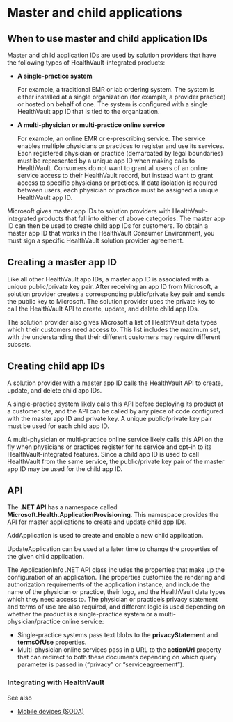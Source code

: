 Master and child applications
=============================

When to use master and child application IDs
--------------------------------------------

Master and child application IDs are used by solution providers that have the following types of HealthVault-integrated products:

-   **A single-practice system**

    For example, a traditional EMR or lab ordering system. The system is either installed at a single organization (for example, a provider practice) or hosted on behalf of one. The system is configured with a single HealthVault app ID that is tied to the organization.

-   **A multi-physician or multi-practice online service**

    For example, an online EMR or e-prescribing service. The service enables multiple physicians or practices to register and use its services. Each registered physician or practice (demarcated by legal boundaries) must be represented by a unique app ID when making calls to HealthVault. Consumers do not want to grant all users of an online service access to their HealthVault record, but instead want to grant access to specific physicians or practices. If data isolation is required between users, each physician or practice must be assigned a unique HealthVault app ID.

Microsoft gives master app IDs to solution providers with HealthVault-integrated products that fall into either of above categories. The master app ID can then be used to create child app IDs for customers. To obtain a master app ID that works in the HealthVault Consumer Environment, you must sign a specific HealthVault solution provider agreement.

Creating a master app ID
------------------------

Like all other HealthVault app IDs, a master app ID is associated with a unique public/private key pair. After receiving an app ID from Microsoft, a solution provider creates a corresponding public/private key pair and sends the public key to Microsoft. The solution provider uses the private key to call the HealthVault API to create, update, and delete child app IDs.

The solution provider also gives Microsoft a list of HealthVault data types which their customers need access to. This list includes the maximum set, with the understanding that their different customers may require different subsets.

Creating child app IDs
----------------------

A solution provider with a master app ID calls the HealthVault API to create, update, and delete child app IDs.

A single-practice system likely calls this API before deploying its product at a customer site, and the API can be called by any piece of code configured with the master app ID and private key. A unique public/private key pair must be used for each child app ID.

A multi-physician or multi-practice online service likely calls this API on the fly when physicians or practices register for its service and opt-in to its HealthVault-integrated features. Since a child app ID is used to call HealthVault from the same service, the public/private key pair of the master app ID may be used for the child app ID.

API
---

The **.NET API** has a namespace called **Microsoft.Health.ApplicationProvisioning**. This namespace provides the API for master applications to create and update child app IDs. 

AddApplication is used to create and enable a new child application.

UpdateApplication can be used at a later time to change the properties of the given child application.

The ApplicationInfo .NET API class includes the properties that make up the configuration of an application. The properties customize the rendering and authorization requirements of the application instance, and include the name of the physician or practice, their logo, and the HealthVault data types which they need access to. The physician or practice’s privacy statement and terms of use are also required, and different logic is used depending on whether the product is a single-practice system or a multi-physician/practice online service:

-   Single-practice systems pass text blobs to the **privacyStatement** and **termsOfUse** properties.
-   Multi-physician online services pass in a URL to the **actionUrl** property that can redirect to both these documents depending on which query parameter is passed in (“privacy” or “serviceagreement”).

### Integrating with HealthVault

See also

-   <a href="mobile-devices.md" id="RightRailLinkListSection_13988_7">Mobile devices (SODA)</a>

